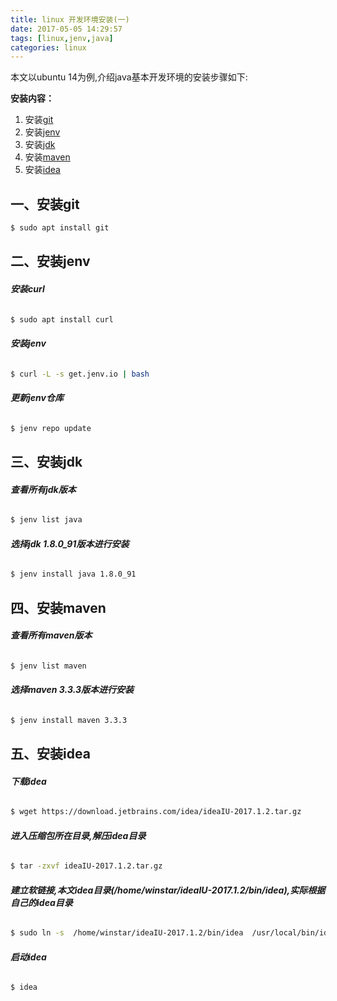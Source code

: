 ```yaml
---
title: linux 开发环境安装(一)
date: 2017-05-05 14:29:57
tags: [linux,jenv,java] 
categories: linux
---
```


本文以ubuntu 14为例,介绍java基本开发环境的安装步骤如下:

**安装内容：**
1. 安装[git](https://git-scm.com/)      
2. 安装[jenv](http://jenv.io/)   
3. 安装[jdk](http://www.oracle.com/technetwork/java/javase/downloads/index.html)     
4. 安装[maven](http://maven.apache.org/)       
5. 安装[idea](http://www.jetbrains.com/idea/)    

             
## 一、安装git

``` bash
$ sudo apt install git
```

## 二、安装jenv

###### **安装curl**

``` bash
$ sudo apt install curl
```

###### **安装jenv**

``` bash
$ curl -L -s get.jenv.io | bash
```
######  **更新jenv仓库**

``` bash
$ jenv repo update
```

## 三、安装jdk

######  **查看所有jdk版本**

``` bash
$ jenv list java
```

######  **选择jdk 1.8.0_91版本进行安装**

``` bash
$ jenv install java 1.8.0_91
```

## 四、安装maven

###### **查看所有maven版本**
``` bash
$ jenv list maven
```

######  **选择maven 3.3.3版本进行安装**

``` bash
$ jenv install maven 3.3.3
```

## 五、安装idea

######  **下载idea**

``` bash
$ wget https://download.jetbrains.com/idea/ideaIU-2017.1.2.tar.gz
```

######  **进入压缩包所在目录,解压idea目录**

``` bash
$ tar -zxvf ideaIU-2017.1.2.tar.gz
```

######  **建立软链接,本文idea目录(/home/winstar/ideaIU-2017.1.2/bin/idea),实际根据自己的idea目录**

``` bash
$ sudo ln -s  /home/winstar/ideaIU-2017.1.2/bin/idea  /usr/local/bin/idea

```

######  **启动idea**

``` bash
$ idea

```
